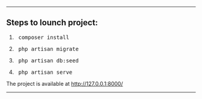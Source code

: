 ---

## Steps to lounch project:

1. <pre> composer install </pre>

2. <pre> php artisan migrate </pre>

3. <pre> php artisan db:seed </pre>

3. <pre> php artisan serve </pre>

The project is available at http://127.0.0.1:8000/

---